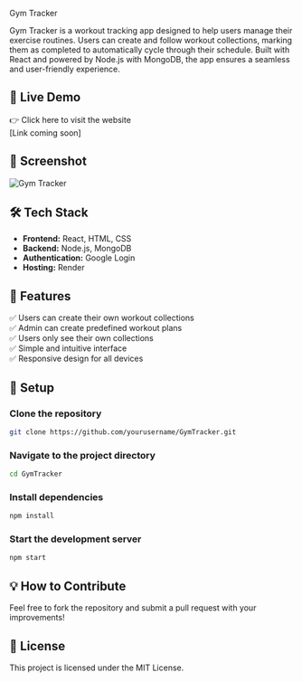 Gym Tracker

Gym Tracker is a workout tracking app designed to help users manage their exercise routines. Users can create and follow workout collections, marking them as completed to automatically cycle through their schedule. Built with React and powered by Node.js with MongoDB, the app ensures a seamless and user-friendly experience.

## 🚀 Live Demo
👉 Click here to visit the website  
[Link coming soon]

## 📸 Screenshot
![Gym Tracker](https://github.com/lswebdevelops/GymTracker/uploads/screenshot.png)

## 🛠️ Tech Stack
- **Frontend:** React, HTML, CSS  
- **Backend:** Node.js, MongoDB  
- **Authentication:** Google Login  
- **Hosting:** Render  

## 🎯 Features
✅ Users can create their own workout collections  
✅ Admin can create predefined workout plans  
✅ Users only see their own collections  
✅ Simple and intuitive interface  
✅ Responsive design for all devices  

## 📂 Setup
### Clone the repository
```sh
git clone https://github.com/yourusername/GymTracker.git
```
### Navigate to the project directory
```sh
cd GymTracker
```
### Install dependencies
```sh
npm install
```
### Start the development server
```sh
npm start
```

## 💡 How to Contribute
Feel free to fork the repository and submit a pull request with your improvements!

## 📄 License
This project is licensed under the MIT License.

